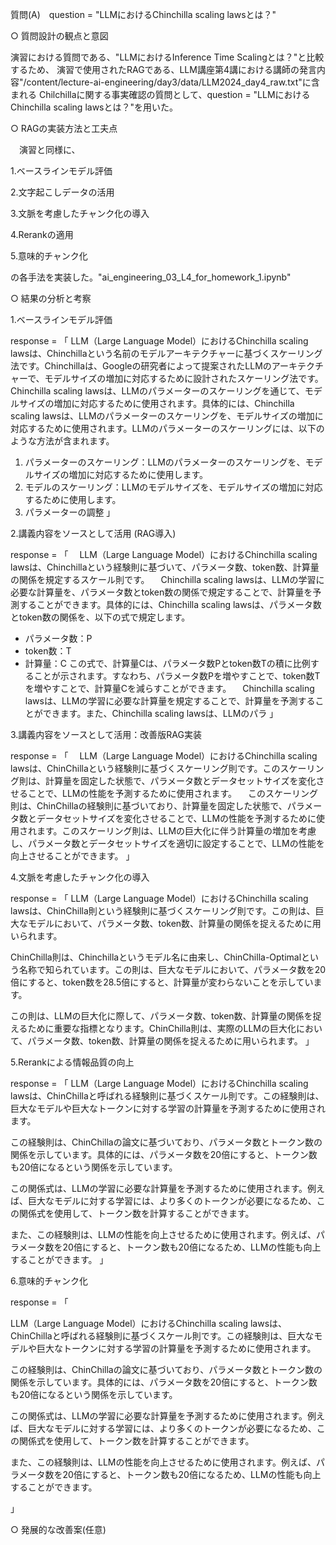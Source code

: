 
質問(A)　question = "LLMにおけるChinchilla scaling lawsとは？"

○ 質問設計の観点と意図

  演習における質問である、"LLMにおけるInference Time Scalingとは？"と比較するため、
  演習で使用されたRAGである、LLM講座第4講における講師の発言内容"/content/lecture-ai-engineering/day3/data/LLM2024_day4_raw.txt"に含まれる
  Chilchillaに関する事実確認の質問として、question = "LLMにおけるChinchilla scaling lawsとは？"を用いた。

○ RAGの実装方法と工夫点

　演習と同様に、
 
   1.ベースラインモデル評価
   
   2.文字起こしデータの活用
   
   3.文脈を考慮したチャンク化の導入
   
   4.Rerankの適用
   
   5.意味的チャンク化
   
  の各手法を実装した。"ai_engineering_03_L4_for_homework_1.ipynb"

○ 結果の分析と考察

  1.ベースラインモデル評価
  
  response = 「
    LLM（Large Language Model）におけるChinchilla scaling lawsは、Chinchillaという名前のモデルアーキテクチャーに基づくスケーリング法です。Chinchillaは、Googleの研究者によって提案されたLLMのアーキテクチャーで、モデルサイズの増加に対応するために設計されたスケーリング法です。
    Chinchilla scaling lawsは、LLMのパラメーターのスケーリングを通じて、モデルサイズの増加に対応するために使用されます。具体的には、Chinchilla scaling lawsは、LLMのパラメーターのスケーリングを、モデルサイズの増加に対応するために使用されます。LLMのパラメーターのスケーリングには、以下のような方法が含まれます。
  1. パラメーターのスケーリング：LLMのパラメーターのスケーリングを、モデルサイズの増加に対応するために使用します。
  2. モデルのスケーリング：LLMのモデルサイズを、モデルサイズの増加に対応するために使用します。
  3. パラメーターの調整
 」

 2.講義内容をソースとして活用 (RAG導入)

 response = 「
 　LLM（Large Language Model）におけるChinchilla scaling lawsは、Chinchillaという経験則に基づいて、パラメータ数、token数、計算量の関係を規定するスケール則です。
　Chinchilla scaling lawsは、LLMの学習に必要な計算量を、パラメータ数とtoken数の関係で規定することで、計算量を予測することができます。具体的には、Chinchilla scaling lawsは、パラメータ数とtoken数の関係を、以下の式で規定します。
* パラメータ数：P
* token数：T
* 計算量：C
この式で、計算量Cは、パラメータ数Pとtoken数Tの積に比例することが示されます。すなわち、パラメータ数Pを増やすことで、token数Tを増やすことで、計算量Cを減らすことができます。
　Chinchilla scaling lawsは、LLMの学習に必要な計算量を規定することで、計算量を予測することができます。また、Chinchilla scaling lawsは、LLMのパラ
 」

 3.講義内容をソースとして活用：改善版RAG実装
 
 response = 「
 　LLM（Large Language Model）におけるChinchilla scaling lawsは、ChinChillaという経験則に基づくスケーリング則です。このスケーリング則は、計算量を固定した状態で、パラメータ数とデータセットサイズを変化させることで、LLMの性能を予測するために使用されます。
　このスケーリング則は、ChinChillaの経験則に基づいており、計算量を固定した状態で、パラメータ数とデータセットサイズを変化させることで、LLMの性能を予測するために使用されます。このスケーリング則は、LLMの巨大化に伴う計算量の増加を考慮し、パラメータ数とデータセットサイズを適切に設定することで、LLMの性能を向上させることができます。
」

4.文脈を考慮したチャンク化の導入

response = 「
LLM（Large Language Model）におけるChinchilla scaling lawsは、ChinChilla則という経験則に基づくスケーリング則です。この則は、巨大なモデルにおいて、パラメータ数、token数、計算量の関係を捉えるために用いられます。

ChinChilla則は、Chinchillaというモデル名に由来し、ChinChilla-Optimalという名称で知られています。この則は、巨大なモデルにおいて、パラメータ数を20倍にすると、token数を28.5倍にすると、計算量が変わらないことを示しています。

この則は、LLMの巨大化に際して、パラメータ数、token数、計算量の関係を捉えるために重要な指標となります。ChinChilla則は、実際のLLMの巨大化において、パラメータ数、token数、計算量の関係を捉えるために用いられます。
」

5.Rerankによる情報品質の向上

response = 「
LLM（Large Language Model）におけるChinchilla scaling lawsは、ChinChillaと呼ばれる経験則に基づくスケール則です。この経験則は、巨大なモデルや巨大なトークンに対する学習の計算量を予測するために使用されます。

この経験則は、ChinChillaの論文に基づいており、パラメータ数とトークン数の関係を示しています。具体的には、パラメータ数を20倍にすると、トークン数も20倍になるという関係を示しています。

この関係式は、LLMの学習に必要な計算量を予測するために使用されます。例えば、巨大なモデルに対する学習には、より多くのトークンが必要になるため、この関係式を使用して、トークン数を計算することができます。

また、この経験則は、LLMの性能を向上させるために使用されます。例えば、パラメータ数を20倍にすると、トークン数も20倍になるため、LLMの性能も向上することができます。
」

6.意味的チャンク化

response = 「

LLM（Large Language Model）におけるChinchilla scaling lawsは、ChinChillaと呼ばれる経験則に基づくスケール則です。この経験則は、巨大なモデルや巨大なトークンに対する学習の計算量を予測するために使用されます。

この経験則は、ChinChillaの論文に基づいており、パラメータ数とトークン数の関係を示しています。具体的には、パラメータ数を20倍にすると、トークン数も20倍になるという関係を示しています。

この関係式は、LLMの学習に必要な計算量を予測するために使用されます。例えば、巨大なモデルに対する学習には、より多くのトークンが必要になるため、この関係式を使用して、トークン数を計算することができます。

また、この経験則は、LLMの性能を向上させるために使用されます。例えば、パラメータ数を20倍にすると、トークン数も20倍になるため、LLMの性能も向上することができます。

」

 
○ 発展的な改善案(任意)


